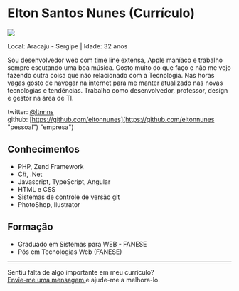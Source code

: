 # Elton Santos Nunes (Currículo)

<img src="https://avatars0.githubusercontent.com/u/2033686?v=3&s=140" />

Local: Aracaju - Sergipe | Idade: 32 anos

Sou desenvolvedor web com time line extensa, Apple maníaco e trabalho sempre escutando uma boa música. Gosto muito do que faço
e não me vejo fazendo outra coisa que não relacionado com a Tecnologia. Nas horas vagas gosto de navegar na internet 
para me manter atualizado nas novas tecnologias e tendências. Trabalho como desenvolvedor, professor, design e gestor na área de TI.

twitter: [@ltnnns](http://twitter.com/ltnnns "pessoal")  
github: [https://github.com/eltonnunes](https://github.com/eltonnunes "pessoal") "empresa")  

## Conhecimentos

* PHP, Zend Framework
* C#, .Net
* Javascript, TypeScript, Angular
* HTML e CSS
* Sistemas de controle de versão git
* PhotoShop, Ilustrator

## Formação

* Graduado em Sistemas para WEB - FANESE
* Pós em Tecnologias Web (FANESE)
 

--- 

  
Sentiu falta de algo importante em meu currículo?  
[Envie-me uma mensagem ](https://github.com/inbox/new/eltonnunes "Envie-me uma mensagem ") e ajude-me a melhora-lo.
